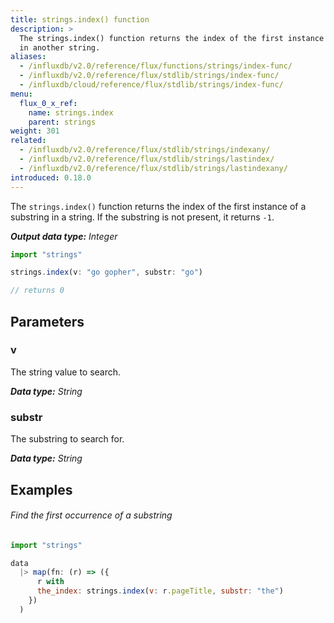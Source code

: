```yaml
---
title: strings.index() function
description: >
  The strings.index() function returns the index of the first instance of a substring
  in another string.
aliases:
  - /influxdb/v2.0/reference/flux/functions/strings/index-func/
  - /influxdb/v2.0/reference/flux/stdlib/strings/index-func/
  - /influxdb/cloud/reference/flux/stdlib/strings/index-func/
menu:
  flux_0_x_ref:
    name: strings.index
    parent: strings
weight: 301
related:
  - /influxdb/v2.0/reference/flux/stdlib/strings/indexany/
  - /influxdb/v2.0/reference/flux/stdlib/strings/lastindex/
  - /influxdb/v2.0/reference/flux/stdlib/strings/lastindexany/
introduced: 0.18.0
---
```


The `strings.index()` function returns the index of the first instance of a substring
in a string. If the substring is not present, it returns `-1`.

_**Output data type:** Integer_

```js
import "strings"

strings.index(v: "go gopher", substr: "go")

// returns 0
```

## Parameters

### v
The string value to search.

_**Data type:** String_

### substr
The substring to search for.

_**Data type:** String_

## Examples

###### Find the first occurrence of a substring
```js
import "strings"

data
  |> map(fn: (r) => ({
      r with
      the_index: strings.index(v: r.pageTitle, substr: "the")
    })
  )
```
